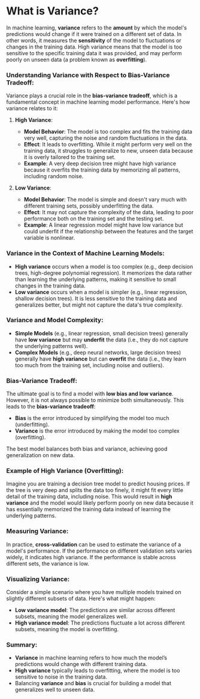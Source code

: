 # What is Variance?
In machine learning, **variance** refers to the **amount** by which the model's predictions would change if it were trained on a different set of data. In other words, it measures the **sensitivity** of the model to fluctuations or changes in the training data. High variance means that the model is too sensitive to the specific training data it was provided, and may perform poorly on unseen data (a problem known as **overfitting**).

### Understanding Variance with Respect to Bias-Variance Tradeoff:
Variance plays a crucial role in the **bias-variance tradeoff**, which is a fundamental concept in machine learning model performance. Here's how variance relates to it:

1. **High Variance**:
   - **Model Behavior**: The model is too complex and fits the training data very well, capturing the noise and random fluctuations in the data.
   - **Effect**: It leads to overfitting. While it might perform very well on the training data, it struggles to generalize to new, unseen data because it is overly tailored to the training set.
   - **Example**: A very deep decision tree might have high variance because it overfits the training data by memorizing all patterns, including random noise.
  
2. **Low Variance**:
   - **Model Behavior**: The model is simple and doesn't vary much with different training sets, possibly underfitting the data.
   - **Effect**: It may not capture the complexity of the data, leading to poor performance both on the training set and the testing set.
   - **Example**: A linear regression model might have low variance but could underfit if the relationship between the features and the target variable is nonlinear.

### Variance in the Context of Machine Learning Models:
- **High variance** occurs when a model is too complex (e.g., deep decision trees, high-degree polynomial regression). It memorizes the data rather than learning the underlying patterns, making it sensitive to small changes in the training data.
- **Low variance** occurs when a model is simpler (e.g., linear regression, shallow decision trees). It is less sensitive to the training data and generalizes better, but might not capture the data's true complexity.

### Variance and Model Complexity:
- **Simple Models** (e.g., linear regression, small decision trees) generally have **low variance** but may **underfit** the data (i.e., they do not capture the underlying patterns well).
- **Complex Models** (e.g., deep neural networks, large decision trees) generally have **high variance** but can **overfit** the data (i.e., they learn too much from the training set, including noise and outliers).

### **Bias-Variance Tradeoff**:
The ultimate goal is to find a model with **low bias and low variance**. However, it is not always possible to minimize both simultaneously. This leads to the **bias-variance tradeoff**:

- **Bias** is the error introduced by simplifying the model too much (underfitting).
- **Variance** is the error introduced by making the model too complex (overfitting).

The best model balances both bias and variance, achieving good generalization on new data.

### Example of High Variance (Overfitting):
Imagine you are training a decision tree model to predict housing prices. If the tree is very deep and splits the data too finely, it might fit every little detail of the training data, including noise. This would result in **high variance** and the model would likely perform poorly on new data because it has essentially memorized the training data instead of learning the underlying patterns.

### Measuring Variance:
In practice, **cross-validation** can be used to estimate the variance of a model's performance. If the performance on different validation sets varies widely, it indicates high variance. If the performance is stable across different sets, the variance is low.

### Visualizing Variance:
Consider a simple scenario where you have multiple models trained on slightly different subsets of data. Here's what might happen:

- **Low variance model**: The predictions are similar across different subsets, meaning the model generalizes well.
- **High variance model**: The predictions fluctuate a lot across different subsets, meaning the model is overfitting.

### Summary:
- **Variance** in machine learning refers to how much the model’s predictions would change with different training data.
- **High variance** typically leads to overfitting, where the model is too sensitive to noise in the training data.
- Balancing **variance** and **bias** is crucial for building a model that generalizes well to unseen data.
